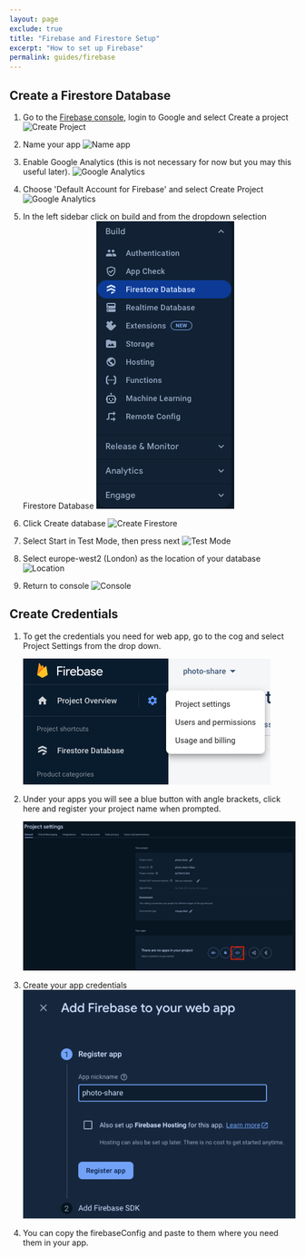 ```yaml
---
layout: page
exclude: true
title: "Firebase and Firestore Setup"
excerpt: "How to set up Firebase"
permalink: guides/firebase
---
```


## Create a Firestore Database

1. Go to the [Firebase console](https://console.firebase.google.com), login to Google and select Create a project
![Create Project](../assets/firestore/create_project.png)

2. Name your app
![Name app](../assets/firestore/name.png)

3. Enable Google Analytics (this is not necessary for now but you may this useful later).
![Google Analytics](../assets/firestore/ganalytics1.png)

4. Choose 'Default Account for Firebase' and select Create Project
![Google Analytics](../assets/firestore/ganalytics2.png)

5. In the left sidebar click on build and from the dropdown selection Firestore Database
    ![Build Menu](../assets/firestore/build-menu.png)

6. Click Create database
    ![Create Firestore](../assets/firestore/create_firestore.png)

6. Select Start in Test Mode, then press next
![Test Mode](../assets/firestore/test_mode.png)

7. Select europe-west2 (London) as the location of your database
![Location](../assets/firestore/location.png)

8. Return to console
![Console](../assets/firestore/console.png)


## Create Credentials

1. To get the credentials you need for web app, go to the cog and select Project Settings from the drop down.

    ![Project Settings](../assets/firestore/project-settings-menu.png)

2. Under your apps you will see a blue button with angle brackets, click here and register your project name when prompted.

    ![Project Settings](../assets/firestore/project-settings.png)

3. Create your app credentials
    ![Add app](../assets/firestore/add-app.png)

4. You can copy the firebaseConfig and paste to them where you need them in your app.